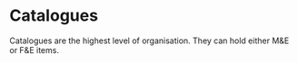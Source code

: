 # Catalogues

Catalogues are the highest level of organisation. They can hold either M&E or F&E items.